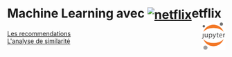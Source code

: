 # Machine Learning avec <a href="#"><img align="center" src="https://upload.wikimedia.org/wikipedia/commons/0/0c/Netflix_2015_N_logo.svg?uselang=fr" alt="netflix" height="36px"></a>etflix<a href="../"><img align="right" src="../../../assets/logo/Jupyter.svg" alt="Jupyter" height="64px"></a>
[Les recommendations](makeRecommendations)  
[L'analyse de similarité](similarity)